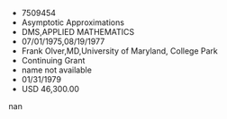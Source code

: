 
* 7509454
* Asymptotic Approximations
* DMS,APPLIED MATHEMATICS
* 07/01/1975,08/19/1977
* Frank Olver,MD,University of Maryland, College Park
* Continuing Grant
*   name not available
* 01/31/1979
* USD 46,300.00

nan
